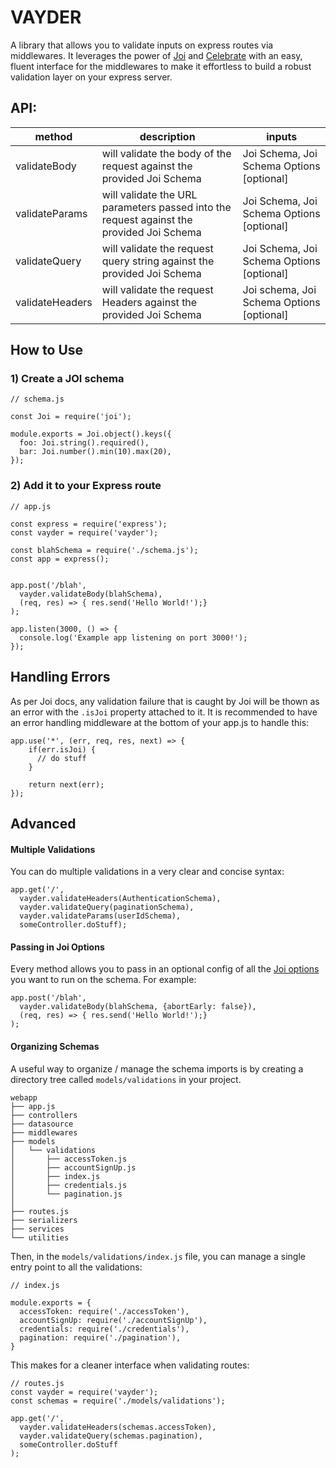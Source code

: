 # VAYDER
A library that allows you to validate inputs on express routes via middlewares. It leverages the power of [Joi][1] and [Celebrate][2] with an easy, fluent interface for the middlewares to make it effortless to build a robust validation layer on your express server.

## API:
| method | description | inputs |
| ------ | ----------- | ----- |
| validateBody | will validate the body of the request against the provided Joi Schema | Joi Schema, Joi Schema Options [optional] |
| validateParams | will validate the URL parameters passed into the request against the provided Joi Schema | Joi Schema, Joi Schema Options [optional] |
| validateQuery | will validate the request query string against the provided Joi Schema | Joi Schema, Joi Schema Options [optional] |
| validateHeaders | will validate the request Headers against the provided Joi Schema | Joi schema, Joi Schema Options [optional]  |

## How to Use
### 1) Create a JOI schema

```
// schema.js

const Joi = require('joi');

module.exports = Joi.object().keys({
  foo: Joi.string().required(),
  bar: Joi.number().min(10).max(20),
});
```

### 2) Add it to your Express route

```
// app.js

const express = require('express');
const vayder = require('vayder');

const blahSchema = require('./schema.js');
const app = express();


app.post('/blah',
  vayder.validateBody(blahSchema),
  (req, res) => { res.send('Hello World!');}
);

app.listen(3000, () => {
  console.log('Example app listening on port 3000!');
});
```

## Handling Errors
As per Joi docs, any validation failure that is caught by Joi will be thown as an error with the `.isJoi` property attached to it. It is recommended to have an error handling middleware at the bottom of your app.js to handle this:

```
app.use('*', (err, req, res, next) => {
    if(err.isJoi) {
      // do stuff
    }

    return next(err);
});
```


## Advanced

#### Multiple Validations
You can do multiple validations in a very clear and concise syntax:

```
app.get('/',
  vayder.validateHeaders(AuthenticationSchema),
  vayder.validateQuery(paginationSchema),
  vayder.validateParams(userIdSchema),
  someController.doStuff);
```

#### Passing in Joi Options
Every method allows you to pass in an optional config of all the [Joi options][3] you want to run on the schema. For example:

```
app.post('/blah',
  vayder.validateBody(blahSchema, {abortEarly: false}),
  (req, res) => { res.send('Hello World!');}
);
```

#### Organizing Schemas
A useful way to organize / manage the schema imports is by creating a directory tree called `models/validations` in your project.

```
webapp
├── app.js
├── controllers
├── datasource
├── middlewares
├── models
│   └── validations
│       ├── accessToken.js
│       ├── accountSignUp.js
│       ├── index.js
│       ├── credentials.js
│       └── pagination.js
│
├── routes.js
├── serializers
├── services
└── utilities
```

Then, in the `models/validations/index.js` file, you can manage a single entry point to all the validations:

```
// index.js

module.exports = {
  accessToken: require('./accessToken'),
  accountSignUp: require('./accountSignUp'),
  credentials: require('./credentials'),
  pagination: require('./pagination'),
}
```

This makes for a cleaner interface when validating routes:

```
// routes.js
const vayder = require('vayder');
const schemas = require('./models/validations');

app.get('/',
  vayder.validateHeaders(schemas.accessToken),
  vayder.validateQuery(schemas.pagination),
  someController.doStuff
);

```


[1]: https://github.com/hapijs/joi
[2]: https://github.com/continuationlabs/celebrate
[3]: https://github.com/hapijs/joi/blob/master/API.md#validatevalue-schema-options-callback
